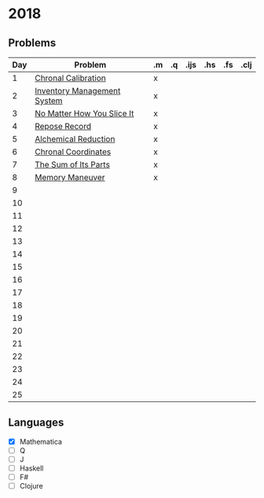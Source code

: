 # 2018

## Problems

| Day |                   Problem                    | .m  | .q  | .ijs | .hs | .fs | .clj |
| --- | -------------------------------------------- | --- | --- | ---- | --- | --- | ---- |
| 1   | [Chronal Calibration](problem/01.md)         | x   |     |      |     |     |      |
| 2   | [Inventory Management System](problem/02.md) | x   |     |      |     |     |      |
| 3   | [No Matter How You Slice It](problem/03.md)  | x   |     |      |     |     |      |
| 4   | [Repose Record](problem/04.md)               | x   |     |      |     |     |      |
| 5   | [Alchemical Reduction](problem/05.md)        | x   |     |      |     |     |      |
| 6   | [Chronal Coordinates](problem/06.md)         | x   |     |      |     |     |      |
| 7   | [The Sum of Its Parts](problem/07.md)        | x   |     |      |     |     |      |
| 8   | [Memory Maneuver](problem/08.md)             | x   |     |      |     |     |      |
| 9   | [](problem/09.md)                            |     |     |      |     |     |      |
| 10  | [](problem/10.md)                            |     |     |      |     |     |      |
| 11  | [](problem/11.md)                            |     |     |      |     |     |      |
| 12  | [](problem/12.md)                            |     |     |      |     |     |      |
| 13  | [](problem/13.md)                            |     |     |      |     |     |      |
| 14  | [](problem/14.md)                            |     |     |      |     |     |      |
| 15  | [](problem/15.md)                            |     |     |      |     |     |      |
| 16  | [](problem/16.md)                            |     |     |      |     |     |      |
| 17  | [](problem/17.md)                            |     |     |      |     |     |      |
| 18  | [](problem/18.md)                            |     |     |      |     |     |      |
| 19  | [](problem/19.md)                            |     |     |      |     |     |      |
| 20  | [](problem/20.md)                            |     |     |      |     |     |      |
| 21  | [](problem/21.md)                            |     |     |      |     |     |      |
| 22  | [](problem/22.md)                            |     |     |      |     |     |      |
| 23  | [](problem/23.md)                            |     |     |      |     |     |      |
| 24  | [](problem/24.md)                            |     |     |      |     |     |      |
| 25  | [](problem/25.md)                            |     |     |      |     |     |      |

## Languages

- [x] Mathematica
- [ ] Q
- [ ] J
- [ ] Haskell
- [ ] F#
- [ ] Clojure
